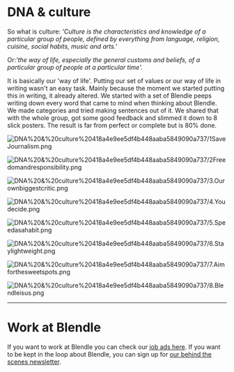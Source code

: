 # DNA & culture

So what is culture: *'Culture is the characteristics and knowledge of a particular group of people, defined by everything from language, religion, cuisine, social habits, music and arts.'*

Or:*'the way of life, especially the general customs and beliefs, of a particular group of people at a particular time'.*

It is basically our 'way of life'. Putting our set of values or our way of life in writing wasn't an easy task. Mainly because the moment we started putting this in writing, it already altered. We started with a set of Blendle peeps writing down every word that came to mind when thinking about Blendle. We made categories and tried making sentences out of it. We shared that with the whole group, got some good feedback and slimmed it down to 8 slick posters. The result is far from perfect or complete but is 80% done.

![DNA%20&%20culture%20418a4e9ee5df4b448aaba5849090a737/1SaveJournalism.png](DNA%20&%20culture%20418a4e9ee5df4b448aaba5849090a737/1SaveJournalism.png)

![DNA%20&%20culture%20418a4e9ee5df4b448aaba5849090a737/2Freedomandresponsibility.png](DNA%20&%20culture%20418a4e9ee5df4b448aaba5849090a737/2Freedomandresponsibility.png)

![DNA%20&%20culture%20418a4e9ee5df4b448aaba5849090a737/3.Ourownbiggestcritic.png](DNA%20&%20culture%20418a4e9ee5df4b448aaba5849090a737/3.Ourownbiggestcritic.png)

![DNA%20&%20culture%20418a4e9ee5df4b448aaba5849090a737/4.Youdecide.png](DNA%20&%20culture%20418a4e9ee5df4b448aaba5849090a737/4.Youdecide.png)

![DNA%20&%20culture%20418a4e9ee5df4b448aaba5849090a737/5.Speedasahabit.png](DNA%20&%20culture%20418a4e9ee5df4b448aaba5849090a737/5.Speedasahabit.png)

![DNA%20&%20culture%20418a4e9ee5df4b448aaba5849090a737/6.Staylightweight.png](DNA%20&%20culture%20418a4e9ee5df4b448aaba5849090a737/6.Staylightweight.png)

![DNA%20&%20culture%20418a4e9ee5df4b448aaba5849090a737/7.Aimforthesweetspots.png](DNA%20&%20culture%20418a4e9ee5df4b448aaba5849090a737/7.Aimforthesweetspots.png)

![DNA%20&%20culture%20418a4e9ee5df4b448aaba5849090a737/8.Blendleisus.png](DNA%20&%20culture%20418a4e9ee5df4b448aaba5849090a737/8.Blendleisus.png)

---

# Work at Blendle

If you want to work at Blendle you can check our [job ads here](https://blendle.homerun.co/). If you want to be kept in the loop about Blendle, you can sign up for [our behind the scenes newsletter](https://blendle.homerun.co/yes-keep-me-posted/tr/apply?token=8092d4128c306003d97dd3821bad06f2).